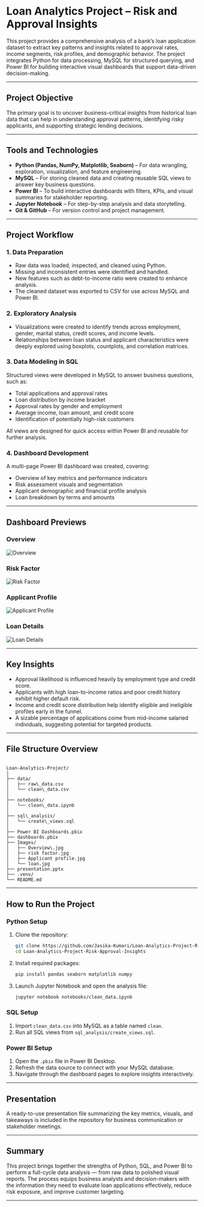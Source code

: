 # Loan Analytics Project – Risk and Approval Insights

This project provides a comprehensive analysis of a bank’s loan application dataset to extract key patterns and insights related to approval rates, income segments, risk profiles, and demographic behavior. The project integrates Python for data processing, MySQL for structured querying, and Power BI for building interactive visual dashboards that support data-driven decision-making.

---

## Project Objective

The primary goal is to uncover business-critical insights from historical loan data that can help in understanding approval patterns, identifying risky applicants, and supporting strategic lending decisions.

---

## Tools and Technologies

- **Python (Pandas, NumPy, Matplotlib, Seaborn)** – For data wrangling, exploration, visualization, and feature engineering.
- **MySQL** – For storing cleaned data and creating reusable SQL views to answer key business questions.
- **Power BI** – To build interactive dashboards with filters, KPIs, and visual summaries for stakeholder reporting.
- **Jupyter Notebook** – For step-by-step analysis and data storytelling.
- **Git & GitHub** – For version control and project management.

---

## Project Workflow

### 1. Data Preparation

- Raw data was loaded, inspected, and cleaned using Python.
- Missing and inconsistent entries were identified and handled.
- New features such as debt-to-income ratio were created to enhance analysis.
- The cleaned dataset was exported to CSV for use across MySQL and Power BI.

### 2. Exploratory Analysis

- Visualizations were created to identify trends across employment, gender, marital status, credit scores, and income levels.
- Relationships between loan status and applicant characteristics were deeply explored using boxplots, countplots, and correlation matrices.

### 3. Data Modeling in SQL

Structured views were developed in MySQL to answer business questions, such as:

- Total applications and approval rates
- Loan distribution by income bracket
- Approval rates by gender and employment
- Average income, loan amount, and credit score
- Identification of potentially high-risk customers

All views are designed for quick access within Power BI and reusable for further analysis.

### 4. Dashboard Development

A multi-page Power BI dashboard was created, covering:

- Overview of key metrics and performance indicators
- Risk assessment visuals and segmentation
- Applicant demographic and financial profile analysis
- Loan breakdown by terms and amounts

---

## Dashboard Previews

### Overview

![Overview](../Images/Overview.jpg)

### Risk Factor

![Risk Factor](./Images/risk%20factor.jpg)

### Applicant Profile

![Applicant Profile](./Images/Applicant%20profile.jpg)

### Loan Details

![Loan Details](./Images/loan.jpg)

---

## Key Insights

- Approval likelihood is influenced heavily by employment type and credit score.
- Applicants with high loan-to-income ratios and poor credit history exhibit higher default risk.
- Income and credit score distribution help identify eligible and ineligible profiles early in the funnel.
- A sizable percentage of applications come from mid-income salaried individuals, suggesting potential for targeted products.

---

## File Structure Overview

```

Loan-Analytics-Project/
│
├── data/
│   ├── raw\_data.csv
│   └── clean\_data.csv
│
├── notebooks/
│   └── clean\_data.ipynb
│
├── sql\_analysis/
│   └── create\_views.sql
│
├── Power BI Dashboards.pbix
├── dashboards.pbix
├── Images/
│   ├── Overview\.jpg
│   ├── risk factor.jpg
│   ├── Applicant profile.jpg
│   └── loan.jpg
├── presentation.pptx
├── .venv/
└── README.md

````

---

## How to Run the Project

### Python Setup

1. Clone the repository:
   ```bash
   git clone https://github.com/Jasika-Kumari/Loan-Analytics-Project-Risk-Approval-Insights.git
   cd Loan-Analytics-Project-Risk-Approval-Insights


2. Install required packages:

   ```bash
   pip install pandas seaborn matplotlib numpy
   ```

3. Launch Jupyter Notebook and open the analysis file:

   ```bash
   jupyter notebook notebooks/clean_data.ipynb
   ```

### SQL Setup

1. Import `clean_data.csv` into MySQL as a table named `clean`.
2. Run all SQL views from `sql_analysis/create_views.sql`.

### Power BI Setup

1. Open the `.pbix` file in Power BI Desktop.
2. Refresh the data source to connect with your MySQL database.
3. Navigate through the dashboard pages to explore insights interactively.

---

## Presentation

A ready-to-use presentation file summarizing the key metrics, visuals, and takeaways is included in the repository for business communication or stakeholder meetings.

---

## Summary

This project brings together the strengths of Python, SQL, and Power BI to perform a full-cycle data analysis — from raw data to polished visual reports. The process equips business analysts and decision-makers with the information they need to evaluate loan applications effectively, reduce risk exposure, and improve customer targeting.


---

